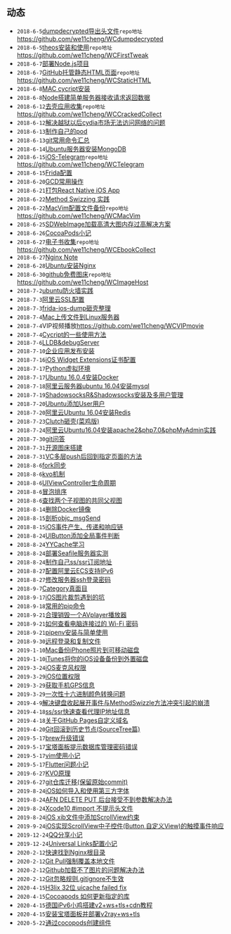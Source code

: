## 动态
- ```2018-6-5```[dumpdecrypted导出头文件](https://github.com/we11cheng/WCStudy/blob/master/dumpdecrypted%20%E5%AF%BC%E5%87%BA%E5%A4%B4%E6%96%87%E4%BB%B6.md)```repo地址```<https://github.com/we11cheng/WCdumpdecrypted>
- ```2018-6-5```[theos安装和使用](https://github.com/we11cheng/WCStudy/blob/master/theos%E7%9A%84%E5%AE%89%E8%A3%85%E5%92%8C%E4%BD%BF%E7%94%A8.md)```repo地址```<https://github.com/we11cheng/WCFirstTweak>
- ```2018-6-7```[部署Node.js项目](https://github.com/we11cheng/WCStudy/blob/master/%E9%83%A8%E7%BD%B2Node.js%E5%88%B0%E6%9C%8D%E5%8A%A1%E5%99%A8.md)
- ```2018-6-7```[GitHub托管静态HTML页面](https://github.com/we11cheng/WCStudy/blob/master/GitHub%E6%89%98%E7%AE%A1%E9%9D%99%E6%80%81HTML%E9%A1%B5%E9%9D%A2.md)```repo地址```<https://github.com/we11cheng/WCStaticHTML>
- ```2018-6-8```[MAC cycript安装](https://github.com/we11cheng/WCStudy/blob/master/MAC%20cycript%E5%AE%89%E8%A3%85.md)
- ```2018-6-8```[Node搭建简单服务器接收请求返回数据](https://github.com/we11cheng/WCMockApiJson)
- ```2018-6-12```[去壳应用收集](https://github.com/we11cheng/WCCrackedCollect/blob/master/README.md)```repo地址```<https://github.com/we11cheng/WCCrackedCollect>
- ```2018-6-12```[解决越狱以后cydia市场无法访问网络的问题](https://github.com/we11cheng/WCStudy/blob/master/%E8%B6%8A%E7%8B%B1%E7%9B%B8%E5%85%B3%E8%AE%B0%E5%BD%95.md)
- ```2018-6-13```[制作自己的pod](https://github.com/we11cheng/WCStudy/blob/master/%E5%88%B6%E4%BD%9C%E8%87%AA%E5%B7%B1%E7%9A%84pod%E5%BA%93.md)
- ```2018-6-13```[git常用命令汇总](https://github.com/we11cheng/WCStudy/blob/master/git%E5%B8%B8%E7%94%A8%E5%91%BD%E4%BB%A4.md)
- ```2018-6-14```[Ubuntu服务器安装MongoDB](https://github.com/we11cheng/WCStudy/blob/master/Ubuntu%E6%9C%8D%E5%8A%A1%E5%99%A8%E5%AE%89%E8%A3%85MongoDB.md)
- ```2018-6-15```[iOS-Telegram](https://github.com/we11cheng/WCTelegram/blob/master/README.md)```repo地址```<https://github.com/we11cheng/WCTelegram>
- ```2018-6-15```[Frida配置](https://github.com/we11cheng/WCStudy/blob/master/%E9%85%8D%E7%BD%AEFrida.md)
- ```2018-6-20```[GCD常用操作](https://github.com/we11cheng/WCStudy/blob/master/GCD%E5%B8%B8%E7%94%A8%E6%93%8D%E4%BD%9C.md)
- ```2018-6-21```[打包React Native iOS App](https://github.com/we11cheng/WCStudy/blob/master/%E6%89%93%E5%8C%85React%20Native%20iOS%20App.md)
- ```2018-6-22```[Method Swizzing 实践](https://github.com/we11cheng/WCStudy/blob/master/Method%20Swizzling%E5%AE%9E%E8%B7%B5.md)
- ```2018-6-22```[MacVim配置文件备份](https://github.com/we11cheng/WCMacVim/blob/master/README.md)```repo地址```<https://github.com/we11cheng/WCMacVim>
- ```2018-6-25```[SDWebImage加载高清大图内存过高解决方案](https://blog.csdn.net/benyoulai5/article/details/50462586)
- ```2018-6-26```[CocoaPods小记](https://github.com/we11cheng/WCStudy/blob/master/CocoaPods%E5%B0%8F%E8%AE%B0.md)
- ```2018-6-27```[电子书收集](https://github.com/we11cheng/WCEbookCollect/blob/master/README.md)```repo地址```<https://github.com/we11cheng/WCEbookCollect>
- ```2018-6-27```[Nginx Note](https://github.com/we11cheng/WCStudy/blob/master/Nginx%20Note.md)
- ```2018-6-28```[Ubuntu安装Nginx](https://github.com/we11cheng/WCStudy/blob/master/Ubuntu%E5%AE%89%E8%A3%85Nginx.md)
- ```2018-6-30```[github免费图床](https://github.com/we11cheng/WCImageHost/blob/master/README.md)```repo地址```<https://github.com/we11cheng/WCImageHost>
- ```2018-7-2```[ubuntu防火墙实践](https://github.com/we11cheng/WCStudy/blob/master/ubuntu%E9%98%B2%E7%81%AB%E5%A2%99.md)
- ```2018-7-3```[阿里云SSL配置](https://github.com/we11cheng/WCStudy/blob/master/SSL%20Configuration.md)
- ```2018-7-3```[frida-ios-dump砸壳整理](https://github.com/we11cheng/WCStudy/blob/master/frida-ios-dump.md)
- ```2018-7-4```[Mac上传文件到Linux服务器](https://www.jianshu.com/p/1afd25e7459d)
- ```2018-7-4```VIP视频播放<https://github.com/we11cheng/WCVIPmovie>
- ```2018-7-4```[Cycript的一些使用方法](https://github.com/we11cheng/WCStudy/blob/master/Cycript%E7%9A%84%E4%B8%80%E4%BA%9B%E4%BD%BF%E7%94%A8%E6%96%B9%E6%B3%95.md)
- ```2018-7-6```[LLDB&debugServer](https://github.com/we11cheng/WCStudy/blob/master/LLDB%26debugServer.md)
- ```2018-7-10```[企业应用发布安装](https://github.com/we11cheng/WCStudy/blob/master/%E4%BC%81%E4%B8%9A%E5%BA%94%E7%94%A8%E5%8F%91%E5%B8%83%E5%AE%89%E8%A3%85.md)
- ```2018-7-16```[iOS Widget Extensions证书配置](https://github.com/we11cheng/WCStudy/blob/master/iOS%20Widget%20Extensions%E8%AF%81%E4%B9%A6%E9%85%8D%E7%BD%AE.md)
- ```2018-7-17```[Python虚拟环境](https://github.com/we11cheng/WCStudy/blob/master/Python%E8%99%9A%E6%8B%9F%E7%8E%AF%E5%A2%83.md)
- ```2018-7-17```[Ubuntu 16.0.4安装Docker](https://github.com/we11cheng/WCStudy/blob/master/Ubuntu%2016.0.4%E5%AE%89%E8%A3%85Docker.md)
- ```2018-7-18```[阿里云服务器ubuntu 16.04安装mysql](https://github.com/we11cheng/WCStudy/blob/master/%E9%98%BF%E9%87%8C%E4%BA%91%E6%9C%8D%E5%8A%A1%E5%99%A8ubuntu%2016.04%E5%AE%89%E8%A3%85mysql.md)
- ```2018-7-19```[ShadowsocksR&Shadowsocks安装及多用户管理](https://github.com/we11cheng/WCStudy/blob/master/ShadowsocksR%26Shadowsocks%E5%AE%89%E8%A3%85%E5%8F%8A%E5%A4%9A%E7%94%A8%E6%88%B7%E7%AE%A1%E7%90%86.md)
- ```2018-7-20```[Ubuntu添加User用户](https://github.com/we11cheng/WCStudy/blob/master/Ubuntu%E6%B7%BB%E5%8A%A0User%E7%94%A8%E6%88%B7.md)
- ```2018-7-20```[阿里云Ubuntu 16.04安装Redis](https://github.com/we11cheng/WCStudy/blob/master/%E9%98%BF%E9%87%8C%E4%BA%91Ubuntu%2016.04%E5%AE%89%E8%A3%85Redis.md)
- ```2018-7-23```[Clutch砸壳(菜鸡版)](https://github.com/we11cheng/WCStudy/blob/master/Clutch%E7%A0%B8%E5%A3%B3(%E8%8F%9C%E9%B8%A1%E7%89%88).md)
- ```2018-7-24```[阿里云Ubuntu16.04安装apache2&php7.0&phpMyAdmin实践](https://github.com/we11cheng/WCStudy/blob/master/%E9%98%BF%E9%87%8C%E4%BA%91Ubuntu16.04%E5%AE%89%E8%A3%85apache2%26php7.0%26phpMyAdmin%E5%AE%9E%E8%B7%B5.md)
- ```2018-7-30```[git问答](https://github.com/we11cheng/WCStudy/blob/master/git%E9%97%AE%E7%AD%94(%E4%B8%8D%E5%AE%9A%E6%97%B6%E6%9B%B4%E6%96%B0).md)
- ```2018-7-31```[开源图床搭建](https://github.com/we11cheng/WCStudy/blob/master/%E5%BC%80%E6%BA%90%E5%9B%BE%E5%BA%8A%E6%90%AD%E5%BB%BA.md)
- ```2018-7-31```[VC多层push后回到指定页面的方法](https://github.com/we11cheng/WCStudy/blob/master/VC%E5%A4%9A%E5%B1%82push%E5%90%8E%E5%9B%9E%E5%88%B0%E6%8C%87%E5%AE%9A%E9%A1%B5%E9%9D%A2%E7%9A%84%E6%96%B9%E6%B3%95.md)
- ```2018-8-6```[fork同步](https://github.com/we11cheng/WCStudy/blob/master/fork%E5%90%8C%E6%AD%A5.md)
- ```2018-8-6```[kvo机制](https://github.com/we11cheng/WCStudy/blob/master/KVO%E6%9C%BA%E5%88%B6.md)
- ```2018-8-6```[UIViewController生命周期](https://github.com/we11cheng/WCStudy/blob/master/UIViewController%E7%9A%84%E7%94%9F%E5%91%BD%E5%91%A8%E6%9C%9F.md)
- ```2018-8-6```[冒泡排序](https://github.com/we11cheng/WCStudy/blob/master/%E5%86%92%E6%B3%A1%E6%8E%92%E5%BA%8F.md)
- ```2018-8-6```[查找两个子视图的共同父视图](https://github.com/we11cheng/WCStudy/blob/master/%E6%9F%A5%E6%89%BE%E4%B8%A4%E4%B8%AA%E5%AD%90%E8%A7%86%E5%9B%BE%E7%9A%84%E5%85%B1%E5%90%8C%E7%88%B6%E8%A7%86%E5%9B%BE.md)
- ```2018-8-14```[删除Docker镜像](https://github.com/we11cheng/WCStudy/blob/master/%E5%88%A0%E9%99%A4Docker%E9%95%9C%E5%83%8F.md)
- ```2018-8-15```[剖析objc_msgSend](https://github.com/we11cheng/WCStudy/blob/master/%E5%89%96%E6%9E%90objc_msgSend.md)
- ```2018-8-15```[iOS事件产生、传递和响应链](https://github.com/we11cheng/WCStudy/blob/master/iOS%E4%BA%8B%E4%BB%B6%E4%BA%A7%E7%94%9F%E4%BC%A0%E9%80%92%E5%92%8C%E5%93%8D%E5%BA%94%E9%93%BE.md)
- ```2018-8-24```[UIButton添加全局事件判断](https://github.com/we11cheng/WCStudy/blob/master/UIButton%E6%B7%BB%E5%8A%A0%E5%85%A8%E5%B1%80%E4%BA%8B%E4%BB%B6%E5%88%A4%E6%96%AD.md)
- ```2018-8-24```[YYCache学习](https://github.com/we11cheng/WCStudy/blob/master/YYCache%E5%AD%A6%E4%B9%A0.md)
- ```2018-8-24```[部署Seafile服务器实测](https://github.com/we11cheng/WCStudy/blob/master/%E9%83%A8%E7%BD%B2Seafile%E6%9C%8D%E5%8A%A1%E5%99%A8%E5%AE%9E%E6%B5%8B.md)
- ```2018-8-24```[制作自己ss/ssr订阅地址](https://github.com/we11cheng/WCStudy/blob/master/%E5%88%B6%E4%BD%9C%E8%87%AA%E5%B7%B1ss:ssr%E8%AE%A2%E9%98%85%E5%9C%B0%E5%9D%80.md)
- ```2018-8-27```[配置阿里云ECS支持IPv6](https://github.com/we11cheng/WCStudy/blob/master/%E9%85%8D%E7%BD%AE%E9%98%BF%E9%87%8C%E4%BA%91ECS%E6%94%AF%E6%8C%81IPv6.md)
- ```2018-8-27```[修改服务器ssh登录密码](https://github.com/we11cheng/WCStudy/blob/master/%E4%BF%AE%E6%94%B9%E6%9C%8D%E5%8A%A1%E5%99%A8ssh%E7%99%BB%E5%BD%95%E5%AF%86%E7%A0%81.md)
- ```2018-9-7```[Category真面目](https://github.com/we11cheng/WCStudy/blob/master/Category%E7%9C%9F%E9%9D%A2%E7%9B%AE.md)
- ```2018-9-17```[iOS图片裁剪遇到的坑](https://github.com/we11cheng/WCStudy/blob/master/iOS%E5%9B%BE%E7%89%87%E8%A3%81%E5%89%AA%E9%81%87%E5%88%B0%E7%9A%84%E5%9D%91.md)
- ```2018-9-18```[常用的pip命令](https://github.com/we11cheng/WCStudy/blob/master/%E5%B8%B8%E7%94%A8%E7%9A%84pip%E5%91%BD%E4%BB%A4.md)
- ```2018-9-21```[合理销毁一个AVplayer播放器](https://github.com/we11cheng/WCStudy/blob/master/%E5%90%88%E7%90%86%E9%94%80%E6%AF%81%E4%B8%80%E4%B8%AAAVplayer%E6%92%AD%E6%94%BE%E5%99%A8.md)
- ```2018-9-21```[如何查看电脑连接过的 Wi-Fi 密码](https://github.com/we11cheng/WCStudy/blob/master/%E5%A6%82%E4%BD%95%E6%9F%A5%E7%9C%8B%E7%94%B5%E8%84%91%E8%BF%9E%E6%8E%A5%E8%BF%87%E7%9A%84%20Wi-Fi%20%E5%AF%86%E7%A0%81.md)
- ```2018-9-21```[pipenv安装与简单使用](https://github.com/we11cheng/WCStudy/blob/master/pipenv%E5%AE%89%E8%A3%85%E4%B8%8E%E7%AE%80%E5%8D%95%E4%BD%BF%E7%94%A8.md)
- ```2018-9-30```[远程登录和复制文件](https://github.com/we11cheng/WCStudy/blob/master/%E8%BF%9C%E7%A8%8B%E7%99%BB%E5%BD%95%E5%92%8C%E5%A4%8D%E5%88%B6%E6%96%87%E4%BB%B6.md)
- ```2019-1-10```[Mac备份iPhone照片到可移动磁盘](https://github.com/we11cheng/WCStudy/blob/master/Mac%E5%A4%87%E4%BB%BDiPhone%E7%85%A7%E7%89%87%E5%88%B0%E5%8F%AF%E7%A7%BB%E5%8A%A8%E7%A3%81%E7%9B%98.md)
- ```2019-1-10```[iTunes将你的iOS设备备份到外置磁盘](https://github.com/we11cheng/WCStudy/blob/master/iTunes%E5%B0%86%E4%BD%A0%E7%9A%84iOS%E8%AE%BE%E5%A4%87%E5%A4%87%E4%BB%BD%E5%88%B0%E5%A4%96%E7%BD%AE%E7%A3%81%E7%9B%98.md)
- ```2019-3-24```[iOS麦克风权限](https://github.com/we11cheng/WCStudy/blob/master/iOS%E9%BA%A6%E5%85%8B%E9%A3%8E%E6%9D%83%E9%99%90.md)
- ```2019-3-29```[iOS位置权限](https://github.com/we11cheng/WCStudy/blob/master/iOS%E4%BD%8D%E7%BD%AE%E6%9D%83%E9%99%90.md)
- ```2019-3-29```[获取手机GPS信息](https://github.com/we11cheng/WCStudy/blob/master/%E8%8E%B7%E5%8F%96%E6%89%8B%E6%9C%BAGPS%E4%BF%A1%E6%81%AF.md)
- ```2019-3-29```[一次性十六进制颜色转换问题](https://github.com/we11cheng/WCStudy/blob/master/%E4%B8%80%E6%AC%A1%E6%80%A7%E8%A7%A3%E5%86%B3%E5%8D%81%E5%85%AD%E8%BF%9B%E5%88%B6%E9%A2%9C%E8%89%B2%E9%97%AE%E9%A2%98.md)
- ```2019-4-9```[解决键盘收起展开事件与MethodSwizzle方法冲突引起的崩溃](https://github.com/we11cheng/WCStudy/blob/master/iOS%20%E9%94%AE%E7%9B%98%E4%B8%8EMethodSwizzle%E5%86%B2%E7%AA%81%E9%97%AE%E9%A2%98.md)
- ```2019-4-18```[ss/ssr快速查看代理IP地址信息](https://github.com/we11cheng/WCStudy/blob/master/ss-ssr%E5%BF%AB%E9%80%9F%E6%9F%A5%E7%9C%8B%E4%BB%A3%E7%90%86IP%E5%9C%B0%E5%9D%80%E4%BF%A1%E6%81%AF.md)
- ```2019-4-18```[关于GitHub Pages自定义域名](https://github.com/we11cheng/WCStudy/blob/master/%E5%85%B3%E4%BA%8EGitHub%20Pages%E8%87%AA%E5%AE%9A%E4%B9%89%E5%9F%9F%E5%90%8D.md)
- ```2019-4-20```[Git回滚到历史节点(SourceTree篇)](https://github.com/we11cheng/WCStudy/blob/master/Git%E5%9B%9E%E6%BB%9A%E5%88%B0%E5%8E%86%E5%8F%B2%E8%8A%82%E7%82%B9(SourceTree%E7%AF%87).md)
- ```2019-5-17```[brew升级错误](https://github.com/we11cheng/WCStudy/blob/master/brew%E5%8D%87%E7%BA%A7%E9%94%99%E8%AF%AF.mdhttps://github.com/we11cheng/WCStudy/blob/master/brew%E5%8D%87%E7%BA%A7%E9%94%99%E8%AF%AF.md)
- ```2019-5-17```[宝塔面板提示数据库管理密码错误](https://github.com/we11cheng/WCStudy/blob/master/%E5%AE%9D%E5%A1%94%E9%9D%A2%E6%9D%BF%E6%8F%90%E7%A4%BA%E6%95%B0%E6%8D%AE%E5%BA%93%E7%AE%A1%E7%90%86%E5%AF%86%E7%A0%81%E9%94%99%E8%AF%AF.md)
- ```2019-5-17```[vim使用小记](https://github.com/we11cheng/WCStudy/blob/master/vim%E4%BD%BF%E7%94%A8%E5%B0%8F%E8%AE%B0.md)
- ```2019-5-17```[Flutter问题小记](https://github.com/we11cheng/WCStudy/blob/master/Flutter%E9%97%AE%E9%A2%98%E5%B0%8F%E8%AE%B0.md)
- ```2019-6-27```[KVO原理](https://github.com/we11cheng/WCStudy/blob/master/kVO%E5%8E%9F%E7%90%86.md)
- ```2019-6-27```[git仓库迁移(保留原始commit)](https://github.com/we11cheng/WCStudy/blob/master/git%E4%BB%93%E5%BA%93%E8%BF%81%E7%A7%BB(%E4%BF%9D%E7%95%99%E5%8E%9F%E5%A7%8Bcommit).md)
- ```2019-8-24```[iOS如何导入和使用第三方字体](https://github.com/we11cheng/WCStudy/blob/master/%E5%A6%82%E4%BD%95%E5%AF%BC%E5%85%A5%E5%92%8C%E4%BD%BF%E7%94%A8%E7%AC%AC%E4%B8%89%E6%96%B9%E5%AD%97%E4%BD%93.md)
- ```2019-8-24```[AFN DELETE PUT 后台接受不到参数解决办法](https://github.com/we11cheng/WCStudy/blob/master/AFN%20DELETE%20PUT%20%E5%90%8E%E5%8F%B0%E6%8E%A5%E5%8F%97%E4%B8%8D%E5%88%B0%E5%8F%82%E6%95%B0%E8%A7%A3%E5%86%B3%E5%8A%9E%E6%B3%95.md)
- ```2019-8-24```[Xcode10 #import 不提示头文件](https://github.com/we11cheng/WCStudy/blob/master/Xcode10%20%23import%20%E4%B8%8D%E6%8F%90%E7%A4%BA%E5%A4%B4%E6%96%87%E4%BB%B6.md)
- ```2019-8-24```[iOS xib文件中添加ScrollView约束](https://github.com/we11cheng/WCStudy/blob/master/iOS%20xib%E6%96%87%E4%BB%B6%E4%B8%AD%E6%B7%BB%E5%8A%A0ScrollView%E7%BA%A6%E6%9D%9F.md)
- ```2019-9-24```[iOS实现ScrollView中子控件(Button,自定义View)的触摸事件响应](https://github.com/we11cheng/WCStudy/blob/master/iOS%E5%AE%9E%E7%8E%B0ScrollView%E4%B8%AD%E5%AD%90%E6%8E%A7%E4%BB%B6(Button%2C%E8%87%AA%E5%AE%9A%E4%B9%89View)%E7%9A%84%E8%A7%A6%E6%91%B8%E4%BA%8B%E4%BB%B6%E5%93%8D%E5%BA%94.md)
- ```2019-12-24```[QQ分享小记](https://github.com/we11cheng/WCStudy/blob/master/QQ%E5%88%86%E4%BA%AB%E5%B0%8F%E8%AE%B0.md)
- ```2019-12-24```[Universal Links配置小记](https://github.com/we11cheng/WCStudy/blob/master/Universal%20Links%E9%85%8D%E7%BD%AE%E5%B0%8F%E8%AE%B0.md)
- ```2020-2-12```[快速找到Nginx根目录](https://github.com/we11cheng/WCStudy/blob/master/Nginx%E9%A1%B9%E7%9B%AE%E6%A0%B9%E7%9B%AE%E5%BD%95%E9%97%AE%E9%A2%98.md)
- ```2020-2-12```[Git Pull强制覆盖本地文件](https://github.com/we11cheng/WCStudy/blob/master/Git%20Pull%E5%BC%BA%E5%88%B6%E8%A6%86%E7%9B%96%E6%9C%AC%E5%9C%B0%E6%96%87%E4%BB%B6.md)
- ```2020-2-12```[Github加载不了图片的问题解决办法](https://github.com/we11cheng/WCStudy/blob/master/github%E5%9B%BE%E7%89%87%E5%8A%A0%E8%BD%BD%E9%97%AE%E9%A2%98.md)
- ```2020-2-12```[Git忽略规则.gitignore不生效](https://github.com/we11cheng/WCStudy/blob/master/Git%E5%BF%BD%E7%95%A5%E8%A7%84%E5%88%99.gitignore%E4%B8%8D%E7%94%9F%E6%95%88.md)
- ```2020-4-15```[H3lix 32位 uicache failed fix](https://github.com/we11cheng/WCStudy/blob/master/H3lix%20uicache%20failed%20fix.md)
- ```2020-4-15```[Cocoapods 如何更新指定的库](https://github.com/we11cheng/WCStudy/blob/master/iOS%20Cocoapods%20%E5%A6%82%E4%BD%95%E6%9B%B4%E6%96%B0%E6%8C%87%E5%AE%9A%E7%9A%84%E5%BA%93.md)
- ```2020-4-15```[德国iPv6小鸡搭建v2+ws+tls+cdn教程](https://github.com/we11cheng/WCStudy/blob/master/%E5%BE%B7%E5%9B%BDv6%E5%B0%8F%E9%B8%A1%E6%90%AD%E5%BB%BAv2%2Bws%2Btls%2Bcdn%E6%95%99%E7%A8%8B.md)
- ```2020-4-15```[安装宝塔面板并部署v2ray+ws+tls](https://github.com/we11cheng/WCStudy/blob/master/%E5%AE%89%E8%A3%85%E5%AE%9D%E5%A1%94%E9%9D%A2%E6%9D%BF%E5%B9%B6%E9%83%A8%E7%BD%B2v2ray%2Bws%2Btls.md)
- ```2020-5-22```[通过cocopods创建组件](https://github.com/we11cheng/WCStudy/blob/master/%E9%80%9A%E8%BF%87cocopods%E5%88%9B%E5%BB%BA%E7%BB%84%E4%BB%B6.md)
